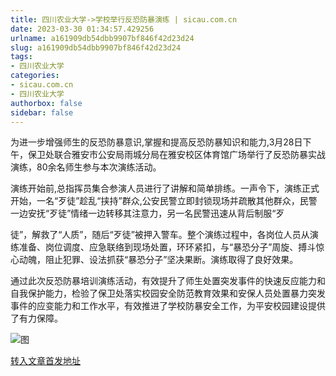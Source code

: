 ```yaml
---
title: 四川农业大学->学校举行反恐防暴演练 | sicau.com.cn
date: 2023-03-30 01:34:57.429256
urlname: a161909db54dbb9907bf846f42d23d24
slug: a161909db54dbb9907bf846f42d23d24
tags: 
- 四川农业大学
categories:
- sicau.com.cn
- 四川农业大学
authorbox: false
sidebar: false
---
```

为进一步增强师生的反恐防暴意识,掌握和提高反恐防暴知识和能力,3月28日下午，保卫处联合雅安市公安局雨城分局在雅安校区体育馆广场举行了反恐防暴实战演练，80余名师生参与本次演练活动。

演练开始前,总指挥员集合参演人员进行了讲解和简单排练。一声令下，演练正式开始，一名“歹徒”趁乱“挟持”群众,公安民警立即封锁现场并疏散其他群众，民警一边安抚“歹徒”情绪一边转移其注意力，另一名民警迅速从背后制服“歹
<!--more-->
徒”，解救了“人质”，随后“歹徒”被押入警车。整个演练过程中，各岗位人员从演练准备、岗位调度、应急联络到现场处置，环环紧扣，与“暴恐分子”周旋、搏斗惊心动魄，阻止犯罪、设法抓获“暴恐分子”坚决果断。演练取得了良好效果。

通过此次反恐防暴培训演练活动，有效提升了师生处置突发事件的快速反应能力和自我保护能力，检验了保卫处落实校园安全防范教育效果和安保人员处置暴力突发事件的应变能力和工作水平，有效推进了学校防暴安全工作，为平安校园建设提供了有力保障。

![图](https://news.sicau.edu.cn/__local/4/E5/C7/41884721DCF84010CF575E8644D_7062F676_6EAC0.jpg)

[转入文章首发地址](https://news.sicau.edu.cn/info/1078/71582.htm)